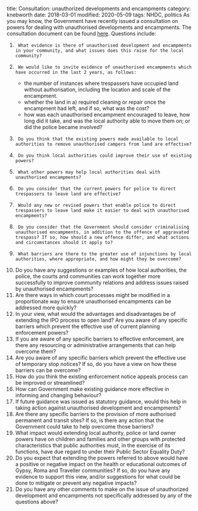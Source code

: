 title:  Consultation: unauthorized developments and encampments
category: knebworth
date: 2018-03-01
modified: 2020-05-09
tags: NHDC, politics
As you may know, the Government have recently issued a consultation on powers for dealing with unauthorised developments and encampments. The consultation document can be found [here]( https://assets.publishing.service.gov.uk/government/uploads/system/uploads/attachment_data/file/697354/Consultation_-_unauthorised_encampments.pdf).
Questions include:
1.      What evidence is there of unauthorised development and encampments in your community, and what issues does this raise for the local community?
2.      We would like to invite evidence of unauthorised encampments which have occurred in the last 2 years, as follows:
    * the number of instances where trespassers have occupied land without authorisation, including the location and scale of the encampment.
    * whether the land in a) required cleaning or repair once the encampment had left, and if so, what was the cost?
    * how was each unauthorised encampment encouraged to leave, how long did it take, and was the local authority able to move them on; or did the police became involved?
3.      Do you think that the existing powers made available to local authorities to remove unauthorised campers from land are effective?
4.      Do you think local authorities could improve their use of existing powers?
5.      What other powers may help local authorities deal with unauthorised encampments?
6.      Do you consider that the current powers for police to direct trespassers to leave land are effective?
7.      Would any new or revised powers that enable police to direct trespassers to leave land make it easier to deal with unauthorised encampments?
8.      Do you consider that the Government should consider criminalising unauthorised encampments, in addition to the offence of aggravated trespass? If so, how should a new offence differ, and what actions and circumstances should it apply to?
9.      What barriers are there to the greater use of injunctions by local authorities, where appropriate, and how might they be overcome?
10.  Do you have any suggestions or examples of how local authorities, the police, the courts and communities can work together more successfully to improve community relations and address issues raised by unauthorised encampments?
11.  Are there ways in which court processes might be modified in a proportionate way to ensure unauthorised encampments can be addressed more quickly?
12.  In your view, what would the advantages and disadvantages be of extending the IPO process to open land? Are you aware of any specific barriers which prevent the effective use of current planning enforcement powers?
13.  If you are aware of any specific barriers to effective enforcement, are there any resourcing or administrative arrangements that can help overcome them?
14.  Are you aware of any specific barriers which prevent the effective use of temporary stop notices? If so, do you have a view on how these barriers can be overcome?
15.  How do you think the existing enforcement notice appeals process can be improved or streamlined?
16.  How can Government make existing guidance more effective in informing and changing behaviour?
17.  If future guidance was issued as statutory guidance, would this help in taking action against unauthorised development and encampments?
18.  Are there any specific barriers to the provision of more authorised permanent and transit sites? If so, is there any action that the Government could take to help overcome those barriers?
19.  What impact would extending local authority, police or land owner powers have on children and families and other groups with protected characteristics that public authorities must, in the exercise of its functions, have due regard to under their Public Sector Equality Duty?
20.  Do you expect that extending the powers referred to above would have a positive or negative impact on the health or educational outcomes of Gypsy, Roma and Traveller communities? If so, do you have any evidence to support this view, and/or suggestions for what could be done to mitigate or prevent any negative impacts?
21.  Do you have any other comments to make on the issue of unauthorized development and encampments not specifically addressed by any of the questions above?
